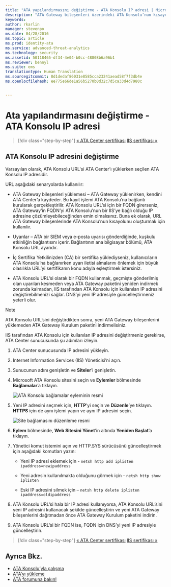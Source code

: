 ```yaml
---
title: "ATA yapılandırmasını değiştirme - ATA Konsolu IP adresi | Microsoft Advanced Threat Analytics"
description: "ATA Gateway bileşenleri üzerindeki ATA Konsolu’nun kısayolunu oluşturmak için kullanılan ATA Konsolu IP adresinin nasıl değiştirileceği açıklanır."
keywords: 
author: rkarlin
manager: stevenpo
ms.date: 04/28/2016
ms.topic: article
ms.prod: identity-ata
ms.service: advanced-threat-analytics
ms.technology: security
ms.assetid: 50118465-df34-4e04-b0cc-48808b6a96b1
ms.reviewer: bennyl
ms.suite: ems
translationtype: Human Translation
ms.sourcegitcommit: 8d1dedaf86031e8585cca23241aead58f7f3db4e
ms.openlocfilehash: ee775e66de1a56b5270b0d32c7d5ca33d4d7980c


---
```


# Ata yapılandırmasını değiştirme - ATA Konsolu IP adresi

>[!div class="step-by-step"]
[« ATA Center sertifikası](modifying-ata-config-centercert.md)
[IIS sertifikası »](modifying-ata-config-iiscert.md)

## ATA Konsolu IP adresini değiştirme
Varsayılan olarak, ATA Konsolu URL'si ATA Center’ı yüklerken seçilen ATA Konsolu IP adresidir.

URL aşağıdaki senaryolarda kullanılır:

-   ATA Gateway bileşenleri yüklemesi – ATA Gateway yüklenirken, kendini ATA Center’a kaydeder. Bu kayıt işlemi ATA Konsolu’na bağlantı kurularak gerçekleştirilir. ATA Konsolu URL’si için bir FQDN girerseniz, ATA Gateway’in FQDN’yi ATA Konsolu’nun bir IIS’ye bağlı olduğu IP adresine çözümleyebileceğinden emin olmalısınız. Buna ek olarak, URL ATA Gateway bileşenlerinde ATA Konsolu’nun kısayolunu oluşturmak için kullanılır.

-   Uyarılar – ATA bir SIEM veya e-posta uyarısı gönderdiğinde, kuşkulu etkinliğin bağlantısını içerir. Bağlantının ana bilgisayar bölümü, ATA Konsolu URL ayarıdır.

-   İç Sertifika Yetkilinizden (CA) bir sertifika yüklediyseniz, kullanıcıların ATA Konsolu’na bağlanırken uyarı iletisi almalarını önlemek için büyük olasılıkla URL’yi sertifikanın konu adıyla eşleştirmek istersiniz.

-   ATA Konsolu URL’si olarak bir FQDN kullanmak, geçmişte gönderilmiş olan uyarıları kesmeden veya ATA Gateway paketini yeniden indirmek zorunda kalmadan, IIS tarafından ATA Konsolu için kullanılan IP adresini değiştirebilmenizi sağlar. DNS’yi yeni IP adresiyle güncelleştirmeniz yeterli olur.

> [!NOTE]
> ATA Konsolu URL’sini değiştirdikten sonra, yeni ATA Gateway bileşenlerini yüklemeden ATA Gateway Kurulum paketini indirmelisiniz.

IIS tarafından ATA Konsolu için kullanılan IP adresini değiştirmeniz gerekirse, ATA Center sunucusunda şu adımları izleyin.

1.  ATA Center sunucusunda IP adresini yükleyin.

2.  Internet Information Services (IIS) Yöneticisi’ni açın.

3.  Sunucunun adını genişletin ve **Siteler**’i genişletin.

4.  Microsoft ATA Konsolu sitesini seçin ve **Eylemler** bölmesinde **Bağlamalar**’a tıklayın.

    ![ATA Konsolu bağlamalar eyleminin resmi](media/ATA-console-change-IP-bindings.jpg)

5.  Yeni IP adresini seçmek için, **HTTP**’yi seçin ve **Düzenle**’ye tıklayın. **HTTPS** için de aynı işlemi yapın ve aynı IP adresini seçin.

    ![Site bağlamasını düzenleme resmi](media/ATA-change-console-IP.jpg)

6.  **Eylem** bölmesinde, **Web Sitesini Yönet**’in altında **Yeniden Başlat**’a tıklayın.

7.  Yönetici komut istemini açın ve HTTP.SYS sürücüsünü güncelleştirmek için aşağıdaki komutları yazın:

    -   Yeni IP adresi eklemek için - `netsh http add iplisten ipaddress=newipaddress`

    -   Yeni adresin kullanılmakta olduğunu görmek için - `netsh http show iplisten`

    -   Eski IP adresini silmek için – `netsh http delete iplisten ipaddress=oldipaddress`

8.  ATA Konsolu URL’si hala bir IP adresi kullanıyorsa, ATA Konsolu URL’sini yeni IP adresini kullanacak şekilde güncelleştirin ve yeni ATA Gateway bileşenlerini dağıtmadan önce ATA Gateway Kurulum paketini indirin.

9. ATA Konsolu URL’si bir FQDN ise, FQDN için DNS’yi yeni IP adresiyle güncelleştirin.

>[!div class="step-by-step"]
[« ATA Center sertifikası](modifying-ata-config-centercert.md)
[IIS sertifikası »](modifying-ata-config-iiscert.md)


## Ayrıca Bkz.
- [ATA Konsolu’yla çalışma](working-with-ata-console.md)
- [ATA’yı yükleme](install-ata.md)
- [ATA forumuna bakın!](https://social.technet.microsoft.com/Forums/security/home?forum=mata)



<!--HONumber=Jun16_HO4-->


